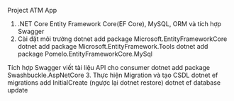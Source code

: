 Project ATM App
1. .NET Core Entity Framework Core(EF Core), MySQL, ORM và tích hợp Swagger
2. Cài đặt môi trường
dotnet add package Microsoft.EntityFrameworkCore
dotnet add package Microsoft.EntityFramework.Tools
dotnet add package Pomelo.EntityFrameworkCore.MySql

Tích hợp Swagger viết tài liệu API cho consumer
dotnet add package Swashbuckle.AspNetCore
3. Thực hiện Migration và tạo CSDL
dotnet ef migrations add InitialCreate (ngược lại dotnet restore)
dotnet ef database update